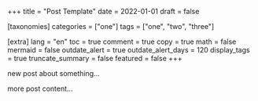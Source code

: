 +++
title = "Post Template"
date = 2022-01-01
draft = false

[taxonomies]
categories = ["one"]
tags = ["one", "two", "three"]

[extra]
lang = "en"
toc = true
comment = true
copy = true
math = false
mermaid = false
outdate_alert = true
outdate_alert_days = 120
display_tags = true
truncate_summary = false
featured = false
+++

new post about something...

<!-- more -->

more post content...